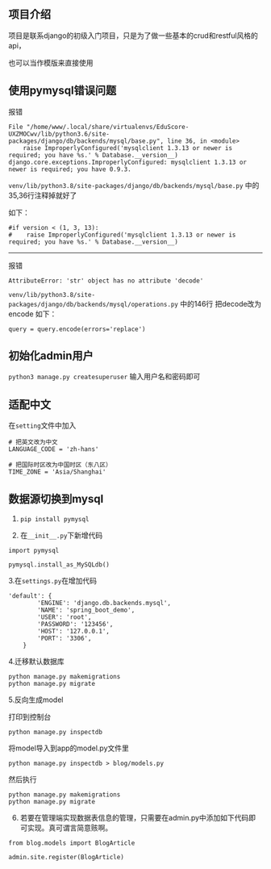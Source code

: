 ## 项目介绍
项目是联系django的初级入门项目，只是为了做一些基本的crud和restful风格的api，

也可以当作模版来直接使用

## 使用pymysql错误问题

报错
```
File "/home/www/.local/share/virtualenvs/EduScore-UXZMOCwv/lib/python3.6/site-packages/django/db/backends/mysql/base.py", line 36, in <module>
    raise ImproperlyConfigured('mysqlclient 1.3.13 or newer is required; you have %s.' % Database.__version__)
django.core.exceptions.ImproperlyConfigured: mysqlclient 1.3.13 or newer is required; you have 0.9.3.
```

`venv/lib/python3.8/site-packages/django/db/backends/mysql/base.py`
中的35,36行注释掉就好了

如下：
```
#if version < (1, 3, 13):
#    raise ImproperlyConfigured('mysqlclient 1.3.13 or newer is required; you have %s.' % Database.__version__)
```
---
报错
```
AttributeError: 'str' object has no attribute 'decode'
```
`venv/lib/python3.8/site-packages/django/db/backends/mysql/operations.py`
中的146行 把decode改为encode
如下：
```
query = query.encode(errors='replace')
```

## 初始化admin用户

`python3 manage.py createsuperuser`
输入用户名和密码即可

## 适配中文
在`setting`文件中加入
```
# 把英文改为中文
LANGUAGE_CODE = 'zh-hans'

# 把国际时区改为中国时区（东八区）
TIME_ZONE = 'Asia/Shanghai'
```


## 数据源切换到mysql

1. `pip install pymysql`

2. 在`__init__.py`下新增代码
```
import pymysql

pymysql.install_as_MySQLdb()
```

3.在`settings.py`在增加代码
```
'default': {
        'ENGINE': 'django.db.backends.mysql',
        'NAME': 'spring_boot_demo',
        'USER': 'root',
        'PASSWORD': '123456',
        'HOST': '127.0.0.1',
        'PORT': '3306',
    }
```

4.迁移默认数据库
```
python manage.py makemigrations
python manage.py migrate
```

5.反向生成model

打印到控制台
```
python manage.py inspectdb
```

将model导入到app的model.py文件里
```
python manage.py inspectdb > blog/models.py
```

然后执行
```
python manage.py makemigrations
python manage.py migrate
```

6. 若要在管理端实现数据表信息的管理，只需要在admin.py中添加如下代码即可实现。真可谓言简意赅啊。
```
from blog.models import BlogArticle

admin.site.register(BlogArticle)
```
